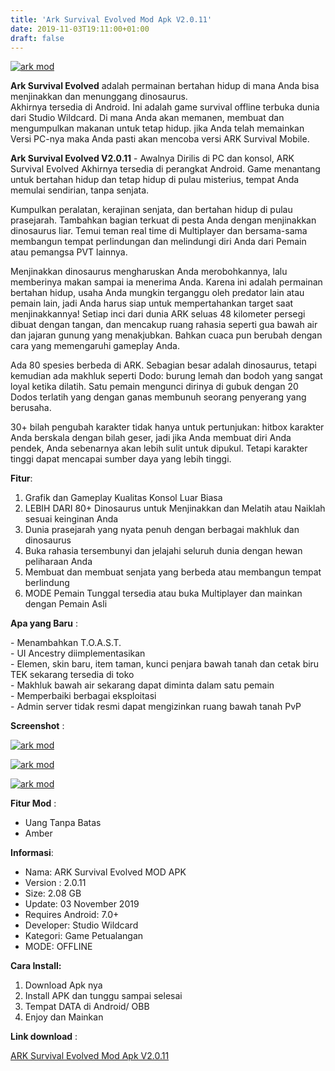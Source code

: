 ```yaml
---
title: 'Ark Survival Evolved Mod Apk V2.0.11'
date: 2019-11-03T19:11:00+01:00
draft: false
---
```


[![ark mod](https://1.bp.blogspot.com/-m6oHARrc9nE/Xb8XP_9OFJI/AAAAAAAAAiQ/70FmYcJneW0YAXtLGMcWpvPNGPTJRz7HwCLcBGAsYHQ/s320/ark-survival-evolved-android-apk-picsay.jpg "ark mod")](https://1.bp.blogspot.com/-m6oHARrc9nE/Xb8XP_9OFJI/AAAAAAAAAiQ/70FmYcJneW0YAXtLGMcWpvPNGPTJRz7HwCLcBGAsYHQ/s1600/ark-survival-evolved-android-apk-picsay.jpg)

**Ark Survival Evolved** adalah permainan bertahan hidup di mana Anda bisa menjinakkan dan menunggang dinosaurus.  
Akhirnya tersedia di Android. Ini adalah game survival offline terbuka dunia dari Studio Wildcard. Di mana Anda akan memanen, membuat dan mengumpulkan makanan untuk tetap hidup. jika Anda telah memainkan Versi PC-nya maka Anda pasti akan mencoba versi ARK Survival Mobile.  
  
**Ark Survival Evolved V2.0.11** - Awalnya Dirilis di PC dan konsol, ARK Survival Evolved Akhirnya tersedia di perangkat Android. Game menantang untuk bertahan hidup dan tetap hidup di pulau misterius, tempat Anda memulai sendirian, tanpa senjata.  
  
Kumpulkan peralatan, kerajinan senjata, dan bertahan hidup di pulau prasejarah. Tambahkan bagian terkuat di pesta Anda dengan menjinakkan dinosaurus liar. Temui teman real time di Multiplayer dan bersama-sama membangun tempat perlindungan dan melindungi diri Anda dari Pemain atau pemangsa PVT lainnya.  
  
Menjinakkan dinosaurus mengharuskan Anda merobohkannya, lalu memberinya makan sampai ia menerima Anda. Karena ini adalah permainan bertahan hidup, usaha Anda mungkin terganggu oleh predator lain atau pemain lain, jadi Anda harus siap untuk mempertahankan target saat menjinakkannya! Setiap inci dari dunia ARK seluas 48 kilometer persegi dibuat dengan tangan, dan mencakup ruang rahasia seperti gua bawah air dan jajaran gunung yang menakjubkan. Bahkan cuaca pun berubah dengan cara yang memengaruhi gameplay Anda.  
  
Ada 80 spesies berbeda di ARK. Sebagian besar adalah dinosaurus, tetapi kemudian ada makhluk seperti Dodo: burung lemah dan bodoh yang sangat loyal ketika dilatih. Satu pemain mengunci dirinya di gubuk dengan 20 Dodos terlatih yang dengan ganas membunuh seorang penyerang yang berusaha.  
  
30+ bilah pengubah karakter tidak hanya untuk pertunjukan: hitbox karakter Anda berskala dengan bilah geser, jadi jika Anda membuat diri Anda pendek, Anda sebenarnya akan lebih sulit untuk dipukul. Tetapi karakter tinggi dapat mencapai sumber daya yang lebih tinggi.  
  
  
**Fitur**:  
  

1.  Grafik dan Gameplay Kualitas Konsol Luar Biasa
2.  LEBIH DARI 80+ Dinosaurus untuk Menjinakkan dan Melatih atau Naiklah sesuai keinginan Anda
3.  Dunia prasejarah yang nyata penuh dengan berbagai makhluk dan dinosaurus
4.  Buka rahasia tersembunyi dan jelajahi seluruh dunia dengan hewan peliharaan Anda
5.  Membuat dan membuat senjata yang berbeda atau membangun tempat berlindung
6.  MODE Pemain Tunggal tersedia atau buka Multiplayer dan mainkan dengan Pemain Asli

  
  
**Apa yang Baru** :  
  
\- Menambahkan T.O.A.S.T.  
\- UI Ancestry diimplementasikan  
\- Elemen, skin baru, item taman, kunci penjara bawah tanah dan cetak biru TEK sekarang tersedia di toko  
\- Makhluk bawah air sekarang dapat diminta dalam satu pemain  
\- Memperbaiki berbagai eksploitasi  
\- Admin server tidak resmi dapat mengizinkan ruang bawah tanah PvP  
  
**Screenshot** :  
  

[![ark mod](https://1.bp.blogspot.com/-1dw4CPOqF0I/Xb8XF0_nwcI/AAAAAAAAAiY/av2N9fFMrGke5TybUq73cPhEL6Q6HIGQACEwYBhgL/s1600/ark-sruvival-evolved-apk-300x169-picsay.jpg "ark mod")](https://1.bp.blogspot.com/-1dw4CPOqF0I/Xb8XF0_nwcI/AAAAAAAAAiY/av2N9fFMrGke5TybUq73cPhEL6Q6HIGQACEwYBhgL/s1600/ark-sruvival-evolved-apk-300x169-picsay.jpg)

  

[![ark mod](https://1.bp.blogspot.com/-BSqUFbNPPPs/Xb8XC9uAKyI/AAAAAAAAAiU/Pc3G-EmipvMdrgzzB6AKt4s-Q-9fNj02QCEwYBhgL/s1600/ark-sruvival-modde-dpak-300x169-picsay.jpg "ark mod")](https://1.bp.blogspot.com/-BSqUFbNPPPs/Xb8XC9uAKyI/AAAAAAAAAiU/Pc3G-EmipvMdrgzzB6AKt4s-Q-9fNj02QCEwYBhgL/s1600/ark-sruvival-modde-dpak-300x169-picsay.jpg)

  

[![ark mod](https://1.bp.blogspot.com/-Xsigio8Tvbo/Xb8W-531kKI/AAAAAAAAAiM/bB_PpQ_Dh6o0VbONekJXRJ1NoyB7OAE0gCEwYBhgL/s1600/ark-survival-evolved-mod-apk-300x169-picsay.jpg "ark mod")](https://1.bp.blogspot.com/-Xsigio8Tvbo/Xb8W-531kKI/AAAAAAAAAiM/bB_PpQ_Dh6o0VbONekJXRJ1NoyB7OAE0gCEwYBhgL/s1600/ark-survival-evolved-mod-apk-300x169-picsay.jpg)

  
  
**Fitur Mod** :  
  

*   Uang Tanpa Batas
*   Amber

  
  
**Informasi**:  
  

*   Nama: ARK Survival Evolved MOD APK
*   Version : 2.0.11
*   Size: 2.08 GB
*   Update: 03 November 2019
*   Requires Android: 7.0+
*   Developer: Studio Wildcard
*   Kategori: Game Petualangan
*   MODE: OFFLINE 

  
  
**Cara Install:**  
  

1.  Download Apk nya
2.  Install APK dan tunggu sampai selesai
3.  Tempat DATA di Android/ OBB
4.  Enjoy dan Mainkan

**Link download** :

  

[ARK Survival Evolved Mod Apk V2.0.11](https://www.mediafire.com/file/xijsdalta8229u5/ARK-SURVIVAL-MOD-APK+DATA-2.0.11.rar/file)